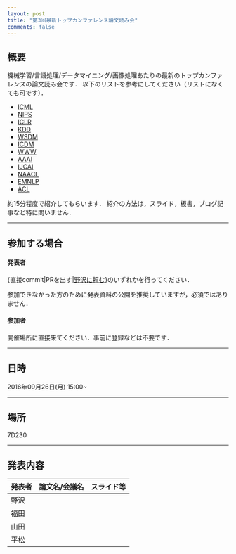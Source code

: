 ```yaml
---
layout: post
title: "第3回最新トップカンファレンス論文読み会"
comments: false
---
```


## 概要

機械学習/言語処理/データマイニング/画像処理あたりの最新のトップカンファレンスの論文読み会です．
以下のリストを参考にしてください（リストになくても可です）．

- [ICML](http://jmlr.org/proceedings/papers/v48/)
- [NIPS](https://nips.cc/Conferences/2016/AcceptedPapers)
- [ICLR](http://www.iclr.cc/doku.php?id=iclr2016:main)
- [KDD](http://www.kdd.org/kdd2016/program/accepted-papers)
- [WSDM](http://www.wsdm-conference.org/2016/accepted-papers.html)
- [ICDM](http://icdm2015.stonybrook.edu/program/accepted-papers)
- [WWW](http://www2016.net/proceedings/forms/proceedings.htm)
- [AAAI](http://www.aaai.org/Library/AAAI/aaai16contents.php)
- [IJCAI](http://ijcai-16.org/index.php/welcome/view/accepted_papers)
- [NAACL](http://aclweb.org/anthology/N/N16/)
- [EMNLP](http://www.emnlp2016.net/accepted-papers.html)
- [ACL](http://acl2016.org/index.php?article_id=68)

約15分程度で紹介してもらいます．
紹介の方法は，スライド，板書，ブログ記事など特に問いません．

- - -

## 参加する場合

#### 発表者

{直接commit\|PRを出す\|[野沢に頼む](mailto:k_nzw@klis.tsukuba.ac.jp)}のいずれかを行ってください．

参加できなかった方のために発表資料の公開を推奨していますが，必須ではありません．

#### 参加者

開催場所に直接来てください．事前に登録などは不要です．

- - -

## 日時

2016年09月26日(月) 15:00~ 


- - -

## 場所

7D230

- - -

## 発表内容


| 発表者 | 論文名/会議名 | スライド等 |
|--------|---------------|------------|
| 野沢 | | |
| 福田 | | |
| 山田 | | |
| 平松 | | |
